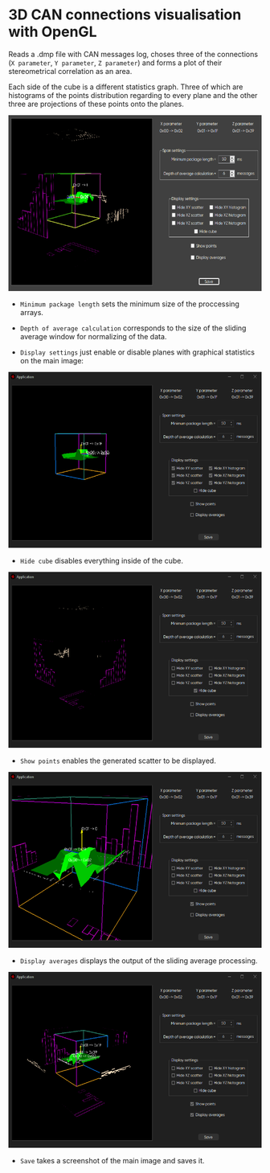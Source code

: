 # 3D CAN connections visualisation with OpenGL

Reads a .dmp file with CAN messages log, choses three of the connections (`X parameter`, `Y parameter`, `Z parameter`) and forms a plot of their stereometrical correlation as an area.

Each side of the cube is a different statistics graph. Three of which are histograms of the points distribution regarding to every plane and the other three are projections of these points onto the planes.

<center><img src="./Images/Main.png" height="350" width="600"/></center>

- `Minimum package length` sets the minimum size of the proccessing arrays.

- `Depth of average calculation` corresponds to the size of the sliding average window for normalizing of the data.

- `Display settings` just enable or disable planes with graphical statistics on the main image:

<center><img src="./Images/Hidden.png" height="350" width="600"/></center>

- `Hide cube` disables everything inside of the cube.

<center><img src="./Images/Cube_hidden.png" height="350" width="600"/></center>

- `Show points` enables the generated scatter to be displayed.

<center><img src="./Images/Points.png" height="350" width="600"/></center>

- `Display averages` displays the output of the sliding average processing.

<center><img src="./Images/Avg.png" height="350" width="600"/></center>

- `Save` takes a screenshot of the main image and saves it.